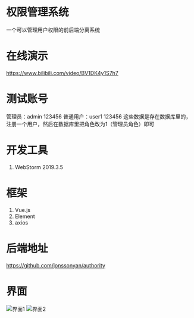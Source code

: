 # 权限管理系统
一个可以管理用户权限的前后端分离系统
# 在线演示
https://www.bilibili.com/video/BV1DK4y1S7h7
# 测试账号
管理员：admin 123456 普通用户：user1 123456 这些数据是存在数据库里的，注册一个用户，然后在数据库里把角色改为1（管理员角色）即可
# 开发工具
1. WebStorm 2019.3.5
# 框架
1. Vue.js
2. Element
3. axios
# 后端地址
https://github.com/jonssonyan/authority
# 界面
![界面1](https://img-blog.csdnimg.cn/20210224010314613.png?x-oss-process=image/watermark,type_ZmFuZ3poZW5naGVpdGk,shadow_10,text_aHR0cHM6Ly9ibG9nLmNzZG4ubmV0L3kxNTM0NDE0NDI1,size_16,color_FFFFFF,t_70)
![界面2](https://img-blog.csdnimg.cn/20210224233054534.png?x-oss-process=image/watermark,type_ZmFuZ3poZW5naGVpdGk,shadow_10,text_aHR0cHM6Ly9ibG9nLmNzZG4ubmV0L3kxNTM0NDE0NDI1,size_16,color_FFFFFF,t_70)
